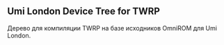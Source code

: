Umi London Device Tree for TWRP
-----------------------------------

Дерево для компиляции TWRP на базе исходников OmniROM для Umi London.

